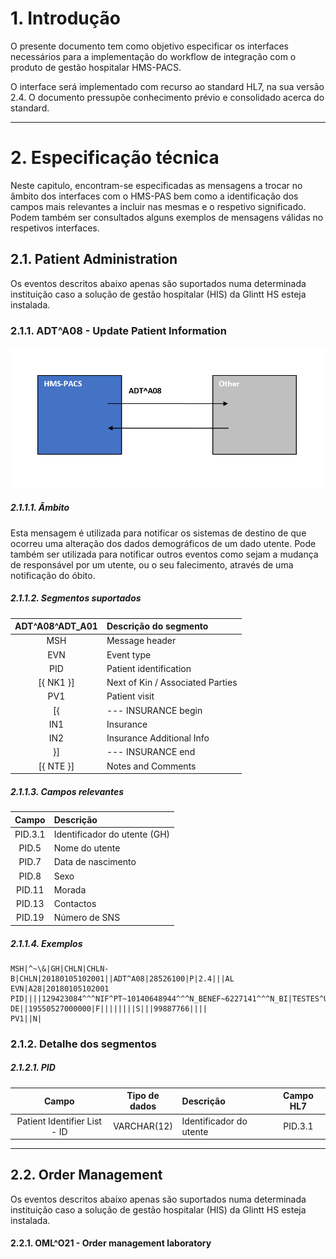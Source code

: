 # 1. Introdução

O presente documento tem como objetivo especificar os interfaces necessários para a implementação do workflow de integração com o produto de gestão hospitalar HMS-PACS.

O interface será implementado com recurso ao standard HL7, na sua versão 2.4. 
O documento pressupõe conhecimento prévio e consolidado acerca do standard.

***

# 2. Especificação técnica

Neste capitulo, encontram-se especificadas as mensagens a trocar no âmbito dos interfaces com o HMS-PAS bem como a identificação dos campos mais relevantes a incluir nas mesmas e o respetivo significado. Podem também ser consultados alguns exemplos de mensagens válidas no respetivos interfaces.

##  2.1. Patient Administration

Os eventos descritos abaixo apenas são suportados numa determinada instituição caso a solução de gestão hospitalar (HIS) da Glintt HS esteja instalada.

### 2.1.1. ADT^A08 - Update Patient Information

![ADT^A08](adt^a08_gh.png)

##### 2.1.1.1. Âmbito

Esta mensagem é utilizada para notificar os sistemas de destino de que ocorreu uma alteração dos dados demográficos de um dado utente. Pode também ser utilizada para notificar outros eventos como sejam a mudança de responsável por um utente, ou o seu falecimento, através de uma notificação do óbito.

##### 2.1.1.2. Segmentos suportados

| ADT^A08^ADT_A01 | Descrição do segmento            |
|:---------------:|:---------------------------------|    
| MSH		  	  |Message header                  	 |        
| EVN  	 	      |Event type			    		 |
| PID		  	  |Patient identification            |        
| [{ NK1 }]  	  |Next of Kin / Associated Parties  |
| PV1		  	  |Patient visit                  	 |        
| [{  	 	      |--- INSURANCE begin			     |
| IN1		  	  |Insurance                  	 	 |        
| IN2  	 	      |Insurance Additional Info	     |
| }]		  	  |--- INSURANCE end                 |        
| [{ NTE }]  	  |Notes and Comments 			     |

##### 2.1.1.3. Campos relevantes

| Campo   | Descrição                                |
|:-------:|:-----------------------------------------|    
| PID.3.1 |Identificador do utente (GH)                  |        
| PID.5   |Nome do utente			    			 |
| PID.7   |Data de nascimento                   					 | 
| PID.8   |Sexo                   					 |        
| PID.11  |Morada			    			 		 |
| PID.13  |Contactos			    			 	 |
| PID.19  |Número de SNS			    			 |

##### 2.1.1.4. Exemplos

```
MSH|^~\&|GH|CHLN|CHLN-B|CHLN|20180105102001||ADT^A08|28526100|P|2.4|||AL
EVN|A28|20180105102001
PID||||129423084^^^NIF^PT~10140648944^^^N_BENEF~6227141^^^N_BI|TESTES^UTENTE DE||19550527000000|F||||||||S|||99887766||||
PV1||N|
```

### 2.1.2. Detalhe dos segmentos

##### 2.1.2.1. PID

| Campo   					   | Tipo de dados |Descrição 				   | Campo HL7 |
|:----------------------------:|:-------------:|:--------------------------|:---------:| 
| Patient Identifier List - ID |VARCHAR(12)    |Identificador do utente    | PID.3.1   |

***

##  2.2. Order Management

Os eventos descritos abaixo apenas são suportados numa determinada instituição caso a solução de gestão hospitalar (HIS) da Glintt HS esteja instalada.

#### 2.2.1. OML^O21 - Order management laboratory 
